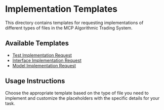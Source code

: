 # Implementation Templates

This directory contains templates for requesting implementations of different types of files in the MCP Algorithmic Trading System.

## Available Templates

- [Test Implementation Request](test_implementation_request.md)
- [Interface Implementation Request](interface_implementation_request.md)
- [Model Implementation Request](model_implementation_request.md)

## Usage Instructions

Choose the appropriate template based on the type of file you need to implement and customize the placeholders with the specific details for your task.
